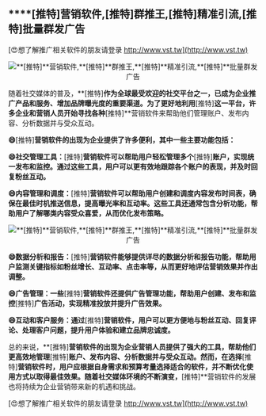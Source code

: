 ## ****[推特]**营销软件,**[推特]**群推王,**[推特]**精准引流,**[推特]**批量群发广告**

[😍想了解推广相关软件的朋友请登录 http://www.vst.tw](http://www.vst.tw)

 <center><img src="https://vst.tw/MP4/tuiguang/png/1.png" alt="**[推特]**营销软件,**[推特]**群推王,**[推特]**精准引流,**[推特]**批量群发广告"></center>

随着社交媒体的普及，**[推特]**作为全球最受欢迎的社交平台之一，已成为企业推广产品和服务、增加品牌曝光度的重要渠道。为了更好地利用**[推特]**这一平台，许多企业和营销人员开始寻找各种**[推特]**营销软件来帮助他们管理账户、发布内容、分析数据并与受众互动。

**😄**[推特]**营销软件的出现为企业提供了许多便利，其中一些主要功能包括：**

**😄社交管理工具：**[推特]**营销软件可以帮助用户轻松管理多个**[推特]**账户，实现统一发布和监控。通过这些工具，用户可以更有效地跟踪各个账户的表现，并及时回复粉丝互动。**

**😄内容管理和调度：**[推特]**营销软件可以帮助用户创建和调度内容发布时间表，确保在最佳时机推送信息，提高曝光率和互动率。这些工具还通常包含分析功能，帮助用户了解哪类内容受众喜爱，从而优化发布策略。**

 <center><img src="https://vst.tw/MP4/tuiguang/png/3.png" alt="**[推特]**营销软件,**[推特]**群推王,**[推特]**精准引流,**[推特]**批量群发广告"></center>

**😄数据分析和报告：**[推特]**营销软件能够提供详尽的数据分析和报告功能，帮助用户监测关键指标如粉丝增长、互动率、点击率等，从而更好地评估营销效果并作出调整。**

**😄广告管理：一些**[推特]**营销软件还提供广告管理功能，帮助用户创建、发布和监控**[推特]**广告活动，实现精准投放并提升广告效果。**

**😄互动和客户服务：通过**[推特]**营销软件，用户可以更方便地与粉丝互动、回复评论、处理客户问题，提升用户体验和建立品牌忠诚度。**

总的来说，**[推特]**营销软件的出现为企业营销人员提供了强大的工具，帮助他们更高效地管理**[推特]**账户、发布内容、分析数据并与受众互动。然而，在选择**[推特]**营销软件时，用户应根据自身需求和预算考量选择适合的软件，并不断优化使用方式以取得最佳效果。随着社交媒体环境的不断演变，**[推特]**营销软件的发展也将持续为企业营销带来新的机遇和挑战。

[😍想了解推广相关软件的朋友请登录 http://www.vst.tw](http://www.vst.tw)



